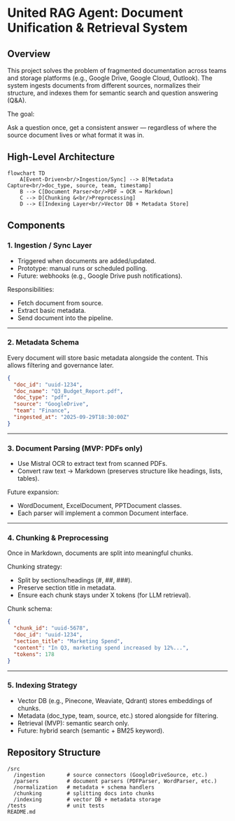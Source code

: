 # United RAG Agent: Document Unification & Retrieval System

## Overview

This project solves the problem of fragmented documentation across teams and storage platforms (e.g., Google Drive, Google Cloud, Outlook).
The system ingests documents from different sources, normalizes their structure, and indexes them for semantic search and question answering (Q&A).

The goal:

Ask a question once, get a consistent answer — regardless of where the source document lives or what format it was in.

## High-Level Architecture

```mermaid
flowchart TD
    A[Event-Driven<br/>Ingestion/Sync] --> B[Metadata Capture<br/>doc_type, source, team, timestamp]
    B --> C[Document Parser<br/>PDF → OCR → Markdown]
    C --> D[Chunking &<br/>Preprocessing]
    D --> E[Indexing Layer<br/>Vector DB + Metadata Store]
```

## Components

### 1. Ingestion / Sync Layer
- Triggered when documents are added/updated.
- Prototype: manual runs or scheduled polling.
- Future: webhooks (e.g., Google Drive push notifications).

Responsibilities:
- Fetch document from source.
- Extract basic metadata.
- Send document into the pipeline.

---

### 2. Metadata Schema

Every document will store basic metadata alongside the content.
This allows filtering and governance later.

```json
{
  "doc_id": "uuid-1234",
  "doc_name": "Q3_Budget_Report.pdf",
  "doc_type": "pdf",
  "source": "GoogleDrive",
  "team": "Finance",
  "ingested_at": "2025-09-29T18:30:00Z"
}
```

---

### 3. Document Parsing (MVP: PDFs only)
- Use Mistral OCR to extract text from scanned PDFs.
- Convert raw text → Markdown (preserves structure like headings, lists, tables).

Future expansion:
- WordDocument, ExcelDocument, PPTDocument classes.
- Each parser will implement a common Document interface.

---

### 4. Chunking & Preprocessing

Once in Markdown, documents are split into meaningful chunks.

Chunking strategy:
- Split by sections/headings (#, ##, ###).
- Preserve section title in metadata.
- Ensure each chunk stays under X tokens (for LLM retrieval).

Chunk schema:

```json
{
  "chunk_id": "uuid-5678",
  "doc_id": "uuid-1234",
  "section_title": "Marketing Spend",
  "content": "In Q3, marketing spend increased by 12%...",
  "tokens": 178
}
```

---

### 5. Indexing Strategy
- Vector DB (e.g., Pinecone, Weaviate, Qdrant) stores embeddings of chunks.
- Metadata (doc_type, team, source, etc.) stored alongside for filtering.
- Retrieval (MVP): semantic search only.
- Future: hybrid search (semantic + BM25 keyword).

## Repository Structure

```
/src
  /ingestion       # source connectors (GoogleDriveSource, etc.)
  /parsers         # document parsers (PDFParser, WordParser, etc.)
  /normalization   # metadata + schema handlers
  /chunking        # splitting docs into chunks
  /indexing        # vector DB + metadata storage
/tests             # unit tests
README.md
```